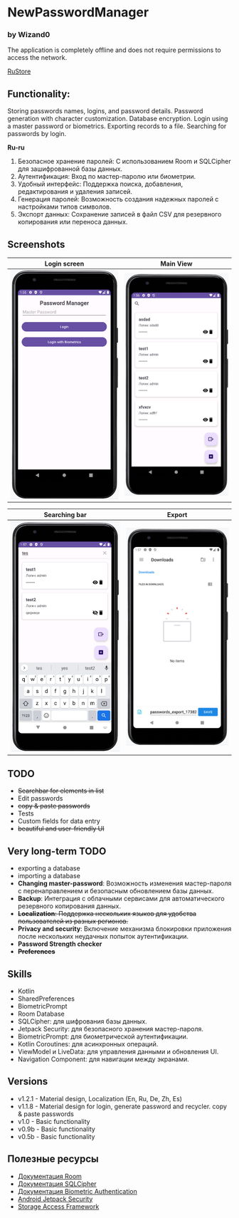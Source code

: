 # NewPasswordManager
### by Wizand0

The application is completely offline and does not require permissions to access the network.

[RuStore](https://www.rustore.ru/catalog/app/ru.wizand.newpasswordmanager)

## Functionality:

Storing passwords names, logins, and password details.
Password generation with character customization.
Database encryption.
Login using a master password or biometrics.
Exporting records to a file.
Searching for passwords by login.

**Ru-ru**
1. Безопасное хранение паролей: С использованием Room и SQLCipher для зашифрованной базы данных.
2. Аутентификация: Вход по мастер-паролю или биометрии.
3. Удобный интерфейс: Поддержка поиска, добавления, редактирования и удаления записей.
4. Генерация паролей: Возможность создания надежных паролей с настройками типов символов.
5. Экспорт данных: Сохранение записей в файл CSV для резервного копирования или переноса данных.


## Screenshots

|          Login screen          |           Main View            |
|:------------------------------:|:------------------------------:|
| ![screenshot](screenshot1.png) | ![screenshot](screenshot2.png) |

|         Searching bar          |             Export             |
|:------------------------------:|:------------------------------:|
| ![screenshot](screenshot3.png) | ![screenshot](screenshot4.png) |

## TODO
- ~~Searchbar for elements in list~~
- Edit passwords
- ~~copy & paste passwords~~
- Tests
- Custom fields for data entry
- ~~beautiful and user-friendly UI~~

## Very long-term TODO
- exporting a database
- importing a database
- **Changing master-password**: Возможность изменения мастер-пароля с перенаправлением и безопасным обновлением базы данных.
- **Backup**: Интеграция с облачными сервисами для автоматического резервного копирования данных.
- ~~**Localization**: Поддержка нескольких языков для удобства пользователей из разных регионов.~~
- **Privacy and security**: Включение механизма блокировки приложения после нескольких неудачных попыток аутентификации.
- **Password Strength checker**
- ~~**Preferences**~~

## Skills
- Kotlin
- SharedPreferences
- BiometricPrompt
- Room Database
- SQLCipher: для шифрования базы данных.
- Jetpack Security: для безопасного хранения мастер-пароля.
- BiometricPrompt: для биометрической аутентификации.
- Kotlin Coroutines: для асинхронных операций.
- ViewModel и LiveData: для управления данными и обновления UI.
- Navigation Component: для навигации между экранами.

## Versions
- v1.2.1 - Material design, Localization (En, Ru, De, Zh, Es)
- v1.1.8 - Material design for login, generate password and recycler. copy & paste passwords
- v1.0 - Basic functionality
- v0.9b - Basic functionality
- v0.5b - Basic functionality

## Полезные ресурсы

- [Документация Room](https://developer.android.com/training/data-storage/room)
- [Документация SQLCipher](https://www.zetetic.net/sqlcipher/sqlcipher-for-android/)
- [Документация Biometric Authentication](https://developer.android.com/training/sign-in/biometric-auth)
- [Android Jetpack Security](https://developer.android.com/jetpack/androidx/releases/security)
- [Storage Access Framework](https://developer.android.com/guide/topics/providers/document-provider)
